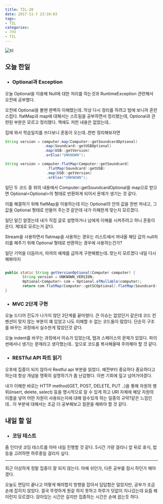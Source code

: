 ```yaml
---
title: TIL-20
date: 2017-11-7 23:10:03
tags:
- TIL
categories:
- 기타
- TIL
---
```


![til](/images/til/til.jpg)

## 오늘 한일

- ### Optional과 Exception

오늘 Optional을 이용해 Null에 대한 처리를 하는것과 RuntimeException 관련해서 오전에 공부했다.

오전에 Optional을 볼땐 완벽히 이해했는데..막상 다시 정리를 하려고 밤에 보니까 혼란스럽다. flatMap과 map에 대해서는 스트림을 공부하면서 정리했는데, Optional과 관련된 부분은 모르고 정리했다. 책에도 저런 내용은 없었는데..



집에 와서 학습일지를 쓰다보니 혼동이 오는데..한번 정리해보자면

```java
String version = computer.map(Computer::getSoundcardOptional)
                  .map(Soundcard::getUSBOptional)
                  .map(USB::getVersion)
                  .orElse("UNKNOWN");

String version = computer.flatMap(Computer::getSoundcard)
                   .flatMap(Soundcard::getUSB)
                   .map(USB::getVersion)
                   .orElse("UNKNOWN");
```

일단 두 코드 중 위의 내용에서 Computer::getSoundcardOptional을 map으로 받으면         Optional<Optional<Soundcard>>의 형태로 반환하게 되어서 문제가 생기는 것 같다.

이를 해결하기 위해 flatMap을 이용하는데 이는 Optional의 안의 값을 한번 꺼내고, 그 값을 Optional 형태로 만들어 주는것 같은데 내가 이해한게 맞는지 모르겠다.

일단 알긴 알겠는데 내가 직접 글로 설명하거나 남에게 이해를 시켜주려고 하니 혼동이 온다. 제대로 모르는거 같다.

Stream을 사용하면서 flatmap을 사용하는 경우는 리스트에서 꺼내올 해당 값의 null처리를 해주기 위해 Optional 형태로 반환하는 경우에 사용하는건가?



일단 기억을 더듬어서, 아까의 예제를 급하게 구현해봤는데..맞는지 모르겠다 내일 다시 해봐야지

```java

public static String getVersionOptional(Computer computer) {
		String version = UNKNOWN_VERSION;
		Optional<Computer> com = Optional.ofNullable(computer);
		return com.flatMap(Computer::getSCOptional).flatMap(Soundcard::getUSBOptional).map(USB::getVersion).orElse(version);
}
```





- ### MVC 2단계 구현

오늘 드디어 진도가 나가지 않던 2단계를 끝마쳤다. 큰 이슈는 없었던거 같은데 코드 컨벤션이 맞지 않는 부분이 꽤 있었고 나도 이해할 수 없는 코드들이 많았다. 단순히 구조를 바꾸는 과정에서 실수한게 많았던것 같다.

오늘 indent를 바꾸는 과정에서 이슈가 있었는데, 탭과 스페이스의 문제가 있었다. 파이썬에서나 생기는 문제라고 생각했는데.. 앞으로 코드를 복사해올때 주의해야 할 것 같다.



- ### RESTful API 파트 읽기


오후에 집중이 되지 않아서 Restful api 부분을 읽었다. 예전부터 중요하다 중요하다고 하는데 항상 개념을 명확히 설명하기가 좀 난감했다. 이번 기회에 짚고 넘어가야겠다.

내가 이해한 바로는 HTTP method(GET, POST, DELETE, PUT ..)을 통해 자원의 행위(insert, delete, select) 등을 명시적으로 알 수 있게 하고 URI 자체에 해당 자원의 이름을 넣어 어떤 자원이 사용되는지에 대해 알수있게 하는 일종의 규약?같은 느낌인데.. 이 부분에 대해서는 조금 더 공부해보고 질문을 해봐야 할 것 같다.



## 내일 할 일

- ### 코딩 테스트

줌 인터넷 코딩 테스트를 아마 내일 진행할 것 같다. 5시간 가량 걸리니 앞 뒤로 휴식, 밥 등을 고려하면 하루종일 걸리지 싶다.





------

최근 이상하게 정말 집중이 잘 되지 않는다. 아예 쉬던가, 다른 공부를 잠시 하던가 해야겠다.

오늘도 면담이 끝나고 어떻게 해야할지 방향을 잡아서 답답함은 덜었지만, 공부가 조금 손에 잡히지 않았다. 결국 뚜렷하게 뭔갈 하지 못하고 하루가 덧없이 지나갔는데 요즘 왜 이런지 모르겠다. 앉아있는 시간은 길지만 집중하는 시간은 손에 꼽는듯 하다.



